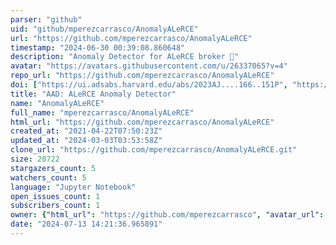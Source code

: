 ```yaml
---
parser: "github"
uid: "github/mperezcarrasco/AnomalyALeRCE"
url: "https://github.com/mperezcarrasco/AnomalyALeRCE"
timestamp: "2024-06-30 00:39:08.860648"
description: "Anomaly Detector for ALeRCE broker 🤖"
avatar: "https://avatars.githubusercontent.com/u/26337065?v=4"
repo_url: "https://github.com/mperezcarrasco/AnomalyALeRCE"
doi: ["https://ui.adsabs.harvard.edu/abs/2023AJ....166..151P", "https://ui.adsabs.harvard.edu/abs/2024ascl.soft06013P/abstract"]
title: "AAD: ALeRCE Anomaly Detector"
name: "AnomalyALeRCE"
full_name: "mperezcarrasco/AnomalyALeRCE"
html_url: "https://github.com/mperezcarrasco/AnomalyALeRCE"
created_at: "2021-04-22T07:50:23Z"
updated_at: "2024-03-03T03:53:58Z"
clone_url: "https://github.com/mperezcarrasco/AnomalyALeRCE.git"
size: 20722
stargazers_count: 5
watchers_count: 5
language: "Jupyter Notebook"
open_issues_count: 1
subscribers_count: 1
owner: {"html_url": "https://github.com/mperezcarrasco", "avatar_url": "https://avatars.githubusercontent.com/u/26337065?v=4", "login": "mperezcarrasco", "type": "User"}
date: "2024-07-13 14:21:36.965891"
---
```

